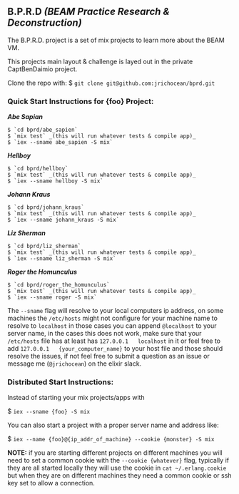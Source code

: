B.P.R.D
_(BEAM Practice Research & Deconstruction)_
---

The B.P.R.D. project is a set of mix projects to learn more about the BEAM VM.

This projects main layout & challenge is layed out in the private CaptBenDaimio project.

Clone the repo with: $ `git clone git@github.com:jrichocean/bprd.git`


### Quick Start Instructions for {foo} Project:

*__Abe Sapian__*

	$ `cd bprd/abe_sapien`
	$ `mix test` _(this will run whatever tests & compile app)_
	$ `iex --sname abe_sapien -S mix`

*__Hellboy__*

	$ `cd bprd/hellboy`
	$ `mix test` _(this will run whatever tests & compile app)_
	$ `iex --sname hellboy -S mix`

*__Johann Kraus__*

	$ `cd bprd/johann_kraus`
	$ `mix test` _(this will run whatever tests & compile app)_
	$ `iex --sname johann_kraus -S mix`

*__Liz Sherman__*

	$ `cd bprd/liz_sherman`
	$ `mix test` _(this will run whatever tests & compile app)_
	$ `iex --sname liz_sherman -S mix`

*__Roger the Homunculus__*

	$ `cd bprd/roger_the_homunculus`
	$ `mix test` _(this will run whatever tests & compile app)_
	$ `iex --sname roger -S mix`

The `--sname` flag will resolve to your local computers ip address, on some machines the `/etc/hosts` might not configure for your machine name to resolve to `localhost` in those cases you can append `@localhost` to your server name, in the cases this does not work, make sure that your `/etc/hosts` file has at least has `127.0.0.1   localhost` in it or feel free to add `127.0.0.1   {your_computer_name}` to your host file and those should resolve the issues, if not feel free to submit a question as an issue or message me (`@jrichocean`) on the elixir slack.


### Distributed Start Instructions:

Instead of starting your mix projects/apps with

$ `iex --sname {foo} -S mix` 

You can also start a project with a proper server name and address like:

$ `iex --name {foo}@{ip_addr_of_machine} --cookie {monster} -S mix` 

__NOTE:__ if you are starting different projects on different machines you will need to set a common cookie with the `--cookie {whatever}` flag, typically if they are all started locally they will use the cookie in `cat ~/.erlang.cookie` but when they are on different machines they need a common cookie or ssh key set to allow a connection. 